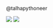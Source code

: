 @talhapythoneer

![](https://github.com/talhapythoneer/github-stats/blob/master/generated/overview.svg)
![](https://github.com/talhapythoneer/github-stats/blob/master/generated/languages.svg)
